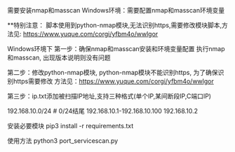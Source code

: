 需要安装nmap和masscan
Windows环境：需要配置nmap和masscan环境变量

**特别注意：
脚本使用到python-nmap模块,无法识别https,需要修改模块脚本,方法见:
https://www.yuque.com/corgi/yfbm4o/wwlgor

Windows环境下
第一步：确保nmap和masscan安装和环境变量配置
执行nmap和masscan, 出现版本说明则没有问题

第二步：修改python-nmap模块, python-nmap模块不能识别https, 为了确保识别https需要修改
方法见：https://www.yuque.com/corgi/yfbm4o/wwlgor

第三步：ip.txt添加被扫描IP地址,支持三种格式(单个IP,某间断段IP,C端口IP)

192.168.10.0/24   # 0/24结尾
192.168.10.1-192.168.10.100
192.168.10.2

安装必要模块
pip3 install -r requirements.txt

使用方法
python3 port_servicescan.py
